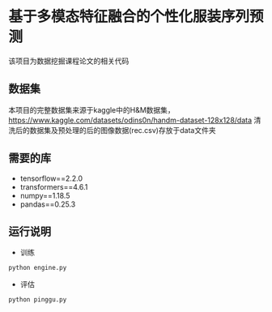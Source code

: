 # 基于多模态特征融合的个性化服装序列预测

该项目为数据挖掘课程论文的相关代码

## 数据集 
本项目的完整数据集来源于kaggle中的H&M数据集，https://www.kaggle.com/datasets/odins0n/handm-dataset-128x128/data
清洗后的数据集及预处理的后的图像数据(rec.csv)存放于data文件夹


## 需要的库
  - tensorflow==2.2.0
  - transformers==4.6.1
  - numpy==1.18.5
  - pandas==0.25.3
## 运行说明
- 训练
```bash
python engine.py
```

- 评估
```bash
python pinggu.py
```
